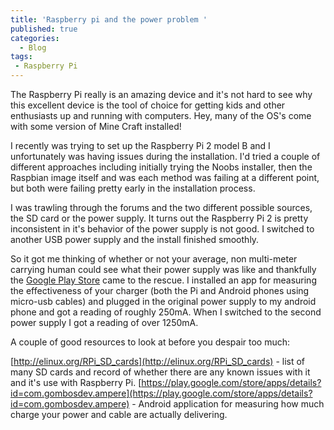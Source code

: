 ```yaml
---
title: 'Raspberry pi and the power problem '
published: true
categories:
  - Blog
tags: 
 - Raspberry Pi
---
```


The Raspberry Pi really is an amazing device and it's not hard to see why this excellent device is the tool of choice for getting kids and other enthusiasts up and running with computers. Hey, many of the OS's come with some version of Mine Craft installed!

I recently was trying to set up the Raspberry Pi 2 model B and I unfortunately was having issues during the installation. I'd tried a couple of different approaches including initially trying the Noobs installer, then the Raspbian image itself and was each method was failing at a different point, but both were failing pretty early in the installation process.

I was trawling through the forums and the two different possible sources, the SD card or the power supply. It turns out the Raspberry Pi 2 is pretty inconsistent in it's behavior of the power supply is not good. I switched to another USB power supply and the install finished smoothly. 

So it got me thinking of whether or not your average, non multi-meter carrying human could see what their power supply was like and thankfully the [Google Play Store](https://play.google.com/) came to the rescue. I installed an app for measuring the effectiveness of your charger (both the Pi and Android phones using micro-usb cables) and plugged in the original power supply to my android phone and got a reading of roughly 250mA. When I switched to the second power supply I got a reading of over 1250mA.

A couple of good resources to look at before you despair too much:

[http://elinux.org/RPi_SD_cards](http://elinux.org/RPi_SD_cards) - list of many SD cards and record of whether there are any known issues with it and it's use with Raspberry Pi.
[https://play.google.com/store/apps/details?id=com.gombosdev.ampere](https://play.google.com/store/apps/details?id=com.gombosdev.ampere) - Android application for measuring how much charge your power and cable are actually delivering.